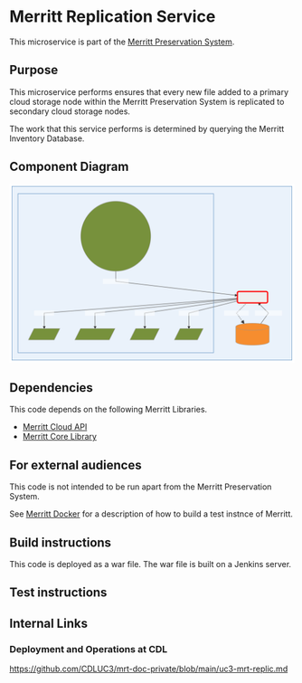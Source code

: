 # Merritt Replication Service

This microservice is part of the [Merritt Preservation System](https://github.com/CDLUC3/mrt-doc).

## Purpose

This microservice performs ensures that every new file added to a primary cloud storage node within 
the Merritt Preservation System is replicated to secondary cloud storage nodes.

The work that this service performs is determined by querying the Merritt Inventory Database.

## Component Diagram
[![Flowchart](https://github.com/CDLUC3/mrt-doc/raw/main/diagrams/replic.mmd.svg)](https://cdluc3.github.io/mrt-doc/diagrams/replic)

## Dependencies

This code depends on the following Merritt Libraries.
- [Merritt Cloud API](https://github.com/CDLUC3/mrt-cloud)
- [Merritt Core Library](https://github.com/CDLUC3/mrt-core2)

## For external audiences
This code is not intended to be run apart from the Merritt Preservation System.

See [Merritt Docker](https://github.com/CDLUC3/merritt-docker) for a description of how to build a test instnce of Merritt.

## Build instructions
This code is deployed as a war file. The war file is built on a Jenkins server.

## Test instructions

## Internal Links

### Deployment and Operations at CDL

https://github.com/CDLUC3/mrt-doc-private/blob/main/uc3-mrt-replic.md
